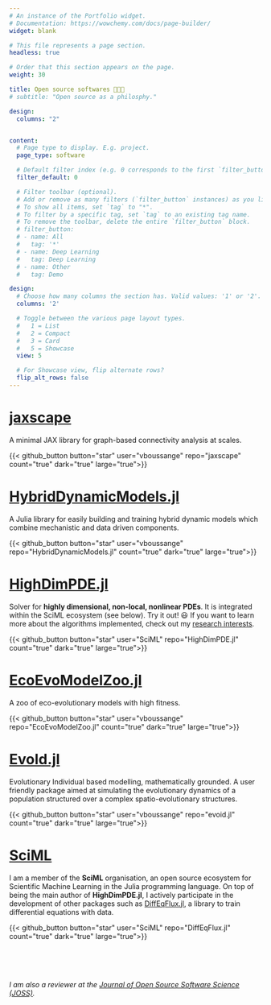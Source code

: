 ```yaml
---
# An instance of the Portfolio widget.
# Documentation: https://wowchemy.com/docs/page-builder/
widget: blank

# This file represents a page section.
headless: true

# Order that this section appears on the page.
weight: 30

title: Open source softwares 🧑🏽‍💻
# subtitle: "Open source as a philosphy."

design:
  columns: "2"


content:
  # Page type to display. E.g. project.
  page_type: software

  # Default filter index (e.g. 0 corresponds to the first `filter_button` instance below).
  filter_default: 0

  # Filter toolbar (optional).
  # Add or remove as many filters (`filter_button` instances) as you like.
  # To show all items, set `tag` to "*".
  # To filter by a specific tag, set `tag` to an existing tag name.
  # To remove the toolbar, delete the entire `filter_button` block.
  # filter_button:
  # - name: All
  #   tag: '*'
  # - name: Deep Learning
  #   tag: Deep Learning
  # - name: Other
  #   tag: Demo

design:
  # Choose how many columns the section has. Valid values: '1' or '2'.
  columns: '2'

  # Toggle between the various page layout types.
  #   1 = List
  #   2 = Compact
  #   3 = Card
  #   5 = Showcase
  view: 5

  # For Showcase view, flip alternate rows?
  flip_alt_rows: false
---
```

<script async defer src="https://buttons.github.io/buttons.js"></script>

# [jaxscape](https://github.com/vboussange/jaxscape)
A minimal JAX library for graph-based connectivity analysis at scales.

{{< github_button button="star" user="vboussange" repo="jaxscape" count="true" dark="true" large="true">}}

# [HybridDynamicModels.jl](https://github.com/vboussange/HybridDynamicModels.jl)
A Julia library for easily building and training hybrid dynamic models which combine mechanistic and data driven components.

{{< github_button button="star" user="vboussange" repo="HybridDynamicModels.jl" count="true" dark="true" large="true">}}

# [HighDimPDE.jl](https://github.com/SciML/HighDimPDE.jl)
Solver for **highly dimensional, non-local, nonlinear PDEs**. It is integrated within the SciML ecosystem (see below). Try it out! &#128515; If you want to learn more about the algorithms implemented, check out my [research interests]({{site.url}}/research/#developping-numerical-schemes-for-solving-high-dimensional-non-local-nonlinear-pdes).

{{< github_button button="star" user="SciML" repo="HighDimPDE.jl" count="true" dark="true" large="true">}}

# [EcoEvoModelZoo.jl](https://github.com/vboussange/EcoEvoModelZoo.jl)
A zoo of eco-evolutionary models with high fitness.

{{< github_button button="star" user="vboussange" repo="EcoEvoModelZoo.jl" count="true" dark="true" large="true">}}

# [EvoId.jl](https://github.com/vboussange/EvoId.jl)
Evolutionary Individual based modelling, mathematically grounded. A user friendly package aimed at simulating the evolutionary dynamics of a population structured over a complex spatio-evolutionary structures.

{{< github_button button="star" user="vboussange" repo="evoid.jl" count="true" dark="true" large="true">}}

# [SciML](https://github.com/SciML/)
I am a member of the **SciML** organisation, an open source ecosystem for Scientific Machine Learning in the Julia programming language. On top of being the main author of **HighDimPDE.jl**, I actively participate in the development of other packages such as [DiffEqFlux.jl](https://github.com/SciML/DiffEqFlux.jl), a library to train differential equations with data.

{{< github_button button="star" user="SciML" repo="DiffEqFlux.jl" count="true" dark="true" large="true">}}

<br>
<br>
<br>

*I am also a reviewer at the [Journal of Open Source Software Science (JOSS)](https://joss.theoj.org).*